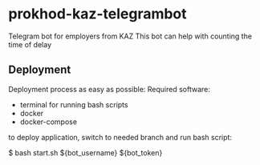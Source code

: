 # prokhod-kaz-telegrambot
Telegram bot for employers from KAZ
This bot can help with counting the time of delay 

## Deployment
Deployment process as easy as possible:
Required software:
- terminal for running bash scripts
- docker
- docker-compose

to deploy application, switch to needed branch and run bash script:

$ bash start.sh ${bot_username} ${bot_token}